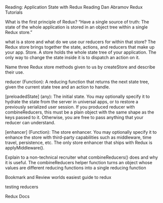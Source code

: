 Reading: Application State with Redux
Reading
Dan Abramov Redux Tutorials

What is the first principle of Redux? “Have a single source of truth: The state of the whole application is stored in an object tree within a single Redux store.”

what is a store and what do we use our reducers for within that store? The Redux store brings together the state, actions, and reducers that make up your app. Store. A store holds the whole state tree of your application. The only way to change the state inside it is to dispatch an action on it.

Name three Redux store methods given to us by createStore and describe their use.

reducer (Function): A reducing function that returns the next state tree, given the current state tree and an action to handle.

[preloadedState] (any): The initial state. You may optionally specify it to hydrate the state from the server in universal apps, or to restore a previously serialized user session. If you produced reducer with combineReducers, this must be a plain object with the same shape as the keys passed to it. Otherwise, you are free to pass anything that your reducer can understand.

[enhancer] (Function): The store enhancer. You may optionally specify it to enhance the store with third-party capabilities such as middleware, time travel, persistence, etc. The only store enhancer that ships with Redux is applyMiddleware().

Explain to a non-technical recruiter what
combineReducers() does and why it is useful. The combineReducers helper function turns an object whose values are different reducing functions into a single reducing function

Bookmark and Review
worlds easiest guide to redux

testing reducers

Redux Docs
